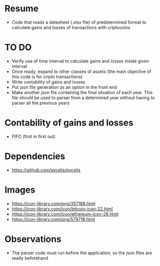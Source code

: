 # Resume

- Code that reads a datasheet (.xlsx file) of predetermined format to calculate gains and losses of transactions with criptocoins

# TO DO

- Verify use of time interval to calculate gains and losses inside given interval
- Once ready, expand to other classes of assets (the main objective of this code is for cripto transactions)
- Write contability of gains and losses
- Put json file generation as an option in the front end
- Make another json file containing the final situation of each year. This file should be used to parser from a determined year without having to parser all the previous years

# Contability of gains and losses

- FIFO (first in first out)

# Dependencies

- https://github.com/exceljs/exceljs

# Images

- https://icon-library.com/png/357188.html
- https://icon-library.com/icon/bitcoin-icon-22.html
- https://icon-library.com/icon/ethereum-icon-28.html
- https://icon-library.com/png/579718.html

# Observations

- The parser code must run before the application, so the json files are ready beforehand